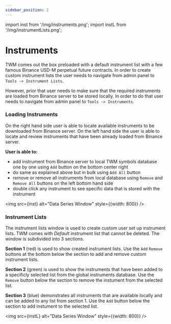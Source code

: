 ```yaml
---
sidebar_position: 2
---
```


import inst from '/img/instruments.png';
import instL from '/img/instrumentLists.png';


# Instruments

TWM comes out the box preloaded with a default instrument list with a few famous Binance USD-M perpetual future contracts. In order to create custom instrument lists the user needs to navigate from admin panel to `Tools -> Instrument Lists`. 

However, prior that user needs to make sure that the required instruments are loaded from Binance server to be stored locally. In order to do that user needs to navigate from admin panel to `Tools -> Instruments`.

### Loading Instruments

On the right hand side user is able to locate available instruments to be downloaded from Binance server. On the left hand side the user is able to locate and review instruments that have been already loaded from Binance server. 

**User is able to:**
- add instrument from Binance server to local TWM symbols database one by one using `Add` button on the bottom center right
- do same as explained above but in bulk using `Add All` button
- remove or remove all instruments from local database using `Remove` and `Remove All` buttons on the left bottom hand side
- double click any instrument to see specific data that is stored with the instrument


<img src={inst} alt="Data Series Window" style={{width: 800}} />

### Instrument Lists

The instrument lists window is used to create custom user set up instrument lists. TWM comes with _Default_ instrument list that cannot be deleted. The window is subdivided into 3 sections.

**Section 1** (red) is used to show created instrument lists. Use the `Add` `Remove` buttons at the bottom below the section to add and remove custom instrument lists.

**Section 2** (green) is used to show the instruments that have been added to a specificly selected list from the global instruments database. Use the `Remove` button below the section to remove the instument from the selected list.

**Section 3** (blue) demonstrates all instruments that are available locally and can be added to any list from section 1. Use the `Add` button below the section to add instument to the selected list.

<img src={instL} alt="Data Series Window" style={{width: 800}} />